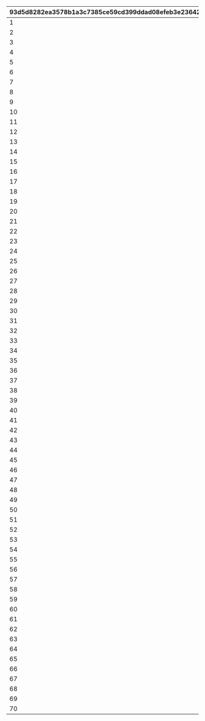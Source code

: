 |93d5d8282ea3578b1a3c7385ce59cd399ddad08efeb3e236421fe18bb60d153b|238f6f9da133a8b477b29ec033ede911a6192f6ff938c7e0f7c812c13d5f7332|4158cd62a39a44012bd3f21fc75ba420b3c89c85a7f6b19b856eb140af399eec|1fb97042a6e475da6c33aea437ac0d6bae74d3d7e30f823672e8f98093d09a42|43d39713d1037b3b283d44168cdedf636b0ffa5cc2dd0411721a54920c9b836c|5b636aefdde80ccb3170c00127843380474f71f44712e851d4facd6cab946074|4b9587bb23985f7e04d15c3dc66f4762a9974094ff94304fa53c780511d965ee|f50f929dc51a102805ac929267e6ac2ef196d7382d2028c64f37cdeffd9bffb7|996a2d9492e05bc5aa9d6b0a18b05f7c1cfc8bfc3ed4dd008ff94fd328fad836|
| --- | --- | --- | --- | --- | --- | --- | --- | --- |
|1|90001|90043|12000|1|10000|10|30000|0|
|2|90002|90047|24000|2|10000|20|30000|0|
|3|90002|90047|24000|3|10000|20|30000|0|
|4|90002|90047|24000|4|10000|20|30000|0|
|5|90002|90047|24000|5|10000|20|30000|0|
|6|90002|90047|24000|6|10000|20|30000|0|
|7|90002|90047|24000|7|10000|20|30000|0|
|8|90002|90047|24000|8|10000|20|30000|0|
|9|90002|90047|24000|9|10000|20|30000|0|
|10|90002|90047|24000|10|10000|20|30000|0|
|11|90003|90051|48000|11|10000|40|30000|90011|
|12|90003|90051|48000|12|10000|40|30000|90011|
|13|90003|90051|48000|13|10000|40|30000|90011|
|14|90003|90051|48000|14|10000|40|30000|90011|
|15|90003|90051|48000|15|10000|40|30000|90011|
|16|90003|90051|48000|16|10000|40|30000|90011|
|17|90003|90051|48000|17|10000|40|30000|90011|
|18|90003|90051|48000|18|10000|40|30000|90011|
|19|90003|90051|48000|19|10000|40|30000|90011|
|20|90003|90051|48000|20|10000|40|30000|90011|
|21|90004|90055|72000|21|10000|60|30000|90015|
|22|90004|90055|72000|22|10000|60|30000|90015|
|23|90004|90055|72000|23|10000|60|30000|90015|
|24|90004|90055|72000|24|10000|60|30000|90015|
|25|90004|90055|72000|25|10000|60|30000|90015|
|26|90004|90055|72000|26|10000|60|30000|90015|
|27|90004|90055|72000|27|10000|60|30000|90015|
|28|90004|90055|72000|28|10000|60|30000|90015|
|29|90004|90055|72000|29|10000|60|30000|90015|
|30|90004|90055|72000|30|10000|60|30000|90015|
|31|90005|90059|96000|31|10000|80|30000|90015|
|32|90005|90059|96000|32|10000|80|30000|90015|
|33|90005|90059|96000|33|10000|80|30000|90015|
|34|90005|90059|96000|34|10000|80|30000|90015|
|35|90005|90059|96000|35|10000|80|30000|90015|
|36|90005|90059|96000|36|10000|80|30000|90015|
|37|90005|90059|96000|37|10000|80|30000|90015|
|38|90005|90059|96000|38|10000|80|30000|90015|
|39|90005|90059|96000|39|10000|80|30000|90015|
|40|90005|90059|96000|40|10000|80|30000|90015|
|41|90005|90063|144000|41|10000|120|30000|90017|
|42|90005|90063|144000|42|10000|120|30000|90017|
|43|90005|90063|144000|43|10000|120|30000|90017|
|44|90005|90063|144000|44|10000|120|30000|90017|
|45|90005|90063|144000|45|10000|120|30000|90017|
|46|90005|90063|144000|46|10000|120|30000|90017|
|47|90005|90063|144000|47|10000|120|30000|90017|
|48|90005|90063|144000|48|10000|120|30000|90017|
|49|90005|90063|144000|49|10000|120|30000|90017|
|50|90005|90063|144000|50|10000|120|30000|90017|
|51|90006|90067|180000|51|10000|150|30000|90019|
|52|90006|90067|180000|52|10000|150|30000|90019|
|53|90006|90067|180000|53|10000|150|30000|90019|
|54|90006|90067|180000|54|10000|150|30000|90019|
|55|90006|90067|180000|55|10000|150|30000|90019|
|56|90006|90067|180000|56|10000|150|30000|90019|
|57|90006|90067|180000|57|10000|150|30000|90019|
|58|90006|90067|180000|58|10000|150|30000|90019|
|59|90006|90067|180000|59|10000|150|30000|90019|
|60|90006|90067|180000|60|10000|150|30000|90019|
|61|90007|90071|216000|61|10000|180|30000|90021|
|62|90007|90071|216000|62|10000|180|30000|90021|
|63|90007|90071|216000|63|10000|180|30000|90021|
|64|90007|90071|216000|64|10000|180|30000|90021|
|65|90007|90071|216000|65|10000|180|30000|90021|
|66|90007|90071|216000|66|10000|180|30000|90021|
|67|90007|90071|216000|67|10000|180|30000|90021|
|68|90007|90071|216000|68|10000|180|30000|90021|
|69|90007|90071|216000|69|10000|180|30000|90021|
|70|90007|90071|216000|70|10000|180|30000|90021|